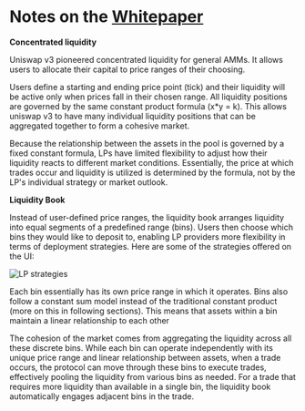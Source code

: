 # Notes on the [Whitepaper](https://github.com/traderjoe-xyz/LB-Whitepaper/blob/main/Joe%20v2%20Liquidity%20Book%20Whitepaper.pdf)

**Concentrated liquidity**

Uniswap v3 pioneered concentrated liquidity for general AMMs. It allows users to allocate their capital to price ranges of their choosing. 

Users define a starting and ending price point (tick) and their liquidity will be active only when prices fall in their chosen range. All liquidity positions are governed by the same constant product formula (x\*y = k). This allows uniswap v3 to have many individual liquidity positions that can be aggregated together to form a cohesive market. 

Because the relationship between the assets in the pool is governed by a fixed constant formula, LPs have limited flexibility to adjust how their liquidity reacts to different market conditions. Essentially, the price at which trades occur and liquidity is utilized is determined by the formula, not by the LP's individual strategy or market outlook.

**Liquidity Book** 

Instead of user-defined price ranges, the liquidity book arranges liquidity into equal segments of a predefined range (bins). Users then choose which bins they would like to deposit to, enabling LP providers more flexibility in terms of deployment strategies. Here are some of the strategies offered on the UI:

![LP strategies](https://nftstorage.link/ipfs/bafkreihlnbygycidf7jxjx35xnbels4d2os52jhh3m4y5xzwi5egbetkl4)

Each bin essentially has its own price range in which it operates. Bins also follow a constant sum model instead of the traditional constant product (more on this in following sections). This means that assets within a bin maintain a linear relationship to each other 

The cohesion of the market comes from aggregating the liquidity across all these discrete bins. While each bin can operate independently with its unique price range and linear relationship between assets, when a trade occurs, the protocol can move through these bins to execute trades, effectively pooling the liquidity from various bins as needed. For a trade that requires more liquidity than available in a single bin, the liquidity book automatically engages adjacent bins in the trade.